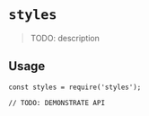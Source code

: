 # `styles`

> TODO: description

## Usage

```
const styles = require('styles');

// TODO: DEMONSTRATE API
```
